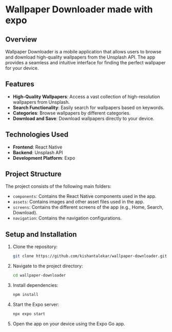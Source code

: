 # Wallpaper Downloader made with expo

## Overview

Wallpaper Downloader is a mobile application that allows users to browse and download high-quality wallpapers from the Unsplash API. The app provides a seamless and intuitive interface for finding the perfect wallpaper for your device.

## Features

- **High-Quality Wallpapers**: Access a vast collection of high-resolution wallpapers from Unsplash.
- **Search Functionality**: Easily search for wallpapers based on keywords.
- **Categories**: Browse wallpapers by different categories.
- **Download and Save**: Download wallpapers directly to your device.

## Technologies Used

- **Frontend**: React Native
- **Backend**: Unsplash API
- **Development Platform**: Expo

## Project Structure

The project consists of the following main folders:

- `components`: Contains the React Native components used in the app.
- `assets`: Contains images and other asset files used in the app.
- `screens`: Contains the different screens of the app (e.g., Home, Search, Download).
- `navigation`: Contains the navigation configurations.

## Setup and Installation

1. Clone the repository:

   ```sh
   git clone https://github.com/kishantalekar/wallpaper-downloader.git
   ```

2. Navigate to the project directory:

   ```sh
   cd wallpaper-downloader
   ```

3. Install dependencies:

   ```sh
   npm install
   ```

4. Start the Expo server:

   ```sh
   npx expo start
   ```

5. Open the app on your device using the Expo Go app.
